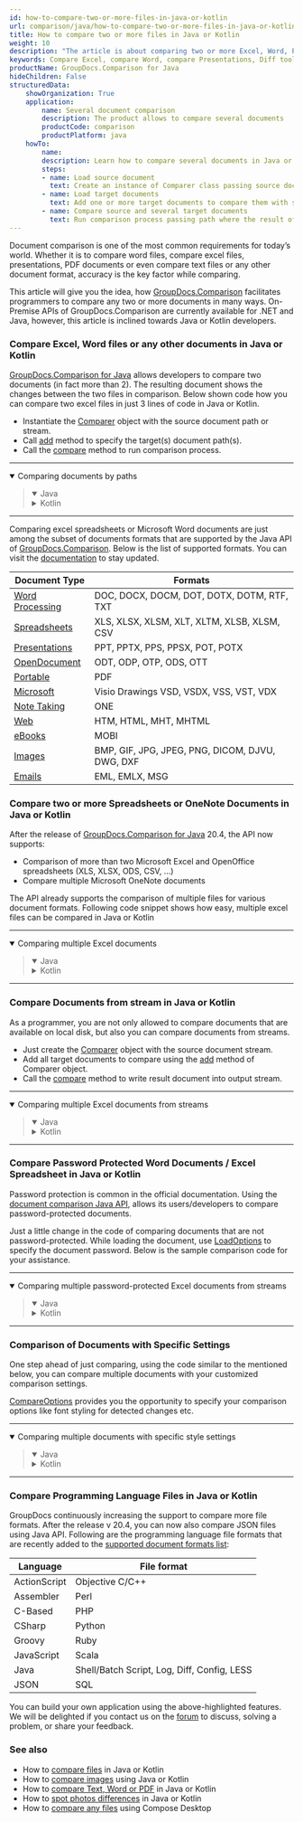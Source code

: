 ```yaml
---
id: how-to-compare-two-or-more-files-in-java-or-kotlin
url: comparison/java/how-to-compare-two-or-more-files-in-java-or-kotlin
title: How to compare two or more files in Java or Kotlin
weight: 10
description: "The article is about comparing two or more Excel, Word, Presentation or other files and documents"
keywords: Compare Excel, compare Word, compare Presentations, Diff tool for Java, Kotlin
productName: GroupDocs.Comparison for Java
hideChildren: False
structuredData:
    showOrganization: True
    application:
        name: Several document comparison
        description: The product allows to compare several documents
        productCode: comparison
        productPlatform: java
    howTo:
        name: 
        description: Learn how to compare several documents in Java or Kotlin project
        steps:
        - name: Load source document
          text: Create an instance of Comparer class passing source document as a constructor parameter
        - name: Load target documents
          text: Add one or more target documents to compare them with source one
        - name: Compare source and several target documents
          text: Run comparison process passing path where the result of the comparison will be saved
---
```


Document comparison is one of the most common requirements for today’s world. Whether it is to compare word files, compare excel files, presentations, PDF documents or even compare text files or any other document format, accuracy is the key factor while comparing.

This article will give you the idea, how [GroupDocs.Comparison](https://products.groupdocs.com/comparison) facilitates programmers to compare any two or more documents in many ways. On-Premise APIs of GroupDocs.Comparison are currently available for .NET and Java, however, this article is inclined towards Java or Kotlin developers.

### Compare Excel, Word files or any other documents in Java or Kotlin

[GroupDocs.Comparison for Java](https://products.groupdocs.com/comparison/java) allows developers to compare two documents (in fact more than 2). The resulting document shows the changes between the two files in comparison. Below shown code how you can compare two excel files in just 3 lines of code in Java or Kotlin.


* Instantiate the [Comparer](https://apireference.groupdocs.com/comparison/java/com.groupdocs.comparison/Comparer) object with the source document path or stream.
* Call [add](https://apireference.groupdocs.com/comparison/java/com.groupdocs.comparison/Comparer#add(java.io.InputStream...)) method to specify the target(s) document path(s).
* Call the [compare](https://apireference.groupdocs.com/comparison/java/com.groupdocs.comparison/Comparer#compare(java.io.OutputStream)) method to run comparison process.

---

<details open><summary>Comparing documents by paths</summary><blockquote>
<details open><summary>Java</summary>

<script src="https://gist.github.com/groupdocs-comparison-gists/d2ba23fdd66d71b44ef14b71cf9a1b69.js"></script>

</details>

<details><summary>Kotlin</summary>

<script src="https://gist.github.com/groupdocs-comparison-gists/6f39584978729a7329efafa6c3f89dfb.js"></script>

</details>
</blockquote></details>

---

Comparing excel spreadsheets or Microsoft Word documents are just among the subset of documents formats that are supported by the Java API of [GroupDocs.Comparison](https://products.groupdocs.com/comparison). Below is the list of supported formats. You can visit the [documentation](/comparison/java/supported-document-formats/) to stay updated.

| Document Type                                                   | Formats                                          |
|-----------------------------------------------------------------|--------------------------------------------------|
| [Word Processing](https://wiki.fileformat.com/word-processing/) | 	DOC, DOCX, DOCM, DOT, DOTX, DOTM, RTF, TXT      |
| [Spreadsheets](https://wiki.fileformat.com/spreadsheet/)        | 	XLS, XLSX, XLSM, XLT, XLTM, XLSB, XLSM, CSV     |
| [Presentations](https://wiki.fileformat.com/presentation/)      | 	PPT, PPTX, PPS, PPSX, POT, POTX                 |
| [OpenDocument](https://wiki.fileformat.com/word-processing/)    | 	ODT, ODP, OTP, ODS, OTT                         |
| [Portable](https://wiki.fileformat.com/view/pdf/)               | 	PDF                                             |
| [Microsoft](https://docs.fileformat.com/visio/)                 | Visio Drawings	VSD, VSDX, VSS, VST, VDX          |
| [Note  Taking](https://wiki.fileformat.com/note-taking/)        | 	ONE                                             |
| [Web](https://wiki.fileformat.com/web/)                         | 	HTM, HTML, MHT, MHTML                           |
| [eBooks](https://wiki.fileformat.com/ebook/)                    | 	MOBI                                            |
| [Images](https://wiki.fileformat.com/image/)                    | 	BMP, GIF, JPG, JPEG, PNG, DICOM, DJVU, DWG, DXF |
| [Emails](https://wiki.fileformat.com/email/)                    | 	EML, EMLX, MSG                                  |

### Compare two or more Spreadsheets or OneNote Documents in Java or Kotlin

After the release of [GroupDocs.Comparison for Java](https://products.groupdocs.com/comparison/java) 20.4, the API now supports:

* Comparison of more than two Microsoft Excel and OpenOffice spreadsheets (XLS, XLSX, ODS, CSV, …)
* Compare multiple Microsoft OneNote documents

The API already supports the comparison of multiple files for various document formats. Following code snippet shows how easy, multiple excel files can be compared in Java or Kotlin

---

<details open><summary>Comparing multiple Excel documents</summary><blockquote>
<details open><summary>Java</summary>

<script src="https://gist.github.com/groupdocs-comparison-gists/5e338fb9c2a7401015edafb9779bcc4d.js"></script>

</details>

<details><summary>Kotlin</summary>

<script src="https://gist.github.com/groupdocs-comparison-gists/205830e46292994ccd43fece4d5e93a9.js"></script>

</details>
</blockquote></details>

---

### Compare Documents from stream in Java or Kotlin

As a programmer, you are not only allowed to compare documents that are available on local disk, but also you can compare documents from streams.


* Just create the [Comparer](https://apireference.groupdocs.com/comparison/java/com.groupdocs.comparison/Comparer) object with the source document stream.
* Add all target documents to compare using the [add](https://apireference.groupdocs.com/comparison/java/com.groupdocs.comparison/Comparer#add(java.io.InputStream...)) method of Comparer object.
* Call the [compare](https://apireference.groupdocs.com/comparison/java/com.groupdocs.comparison/Comparer#compare(java.io.OutputStream)) method to write result document into output stream.

---

<details open><summary>Comparing multiple Excel documents from streams</summary><blockquote>
<details open><summary>Java</summary>

<script src="https://gist.github.com/groupdocs-comparison-gists/09d353ac257edd0fec5a4a058d2a2c75.js"></script>

</details>

<details><summary>Kotlin</summary>

<script src="https://gist.github.com/groupdocs-comparison-gists/ce4b5dba4acca392b96d55d80208e3be.js"></script>

</details>
</blockquote></details>

---

### Compare Password Protected Word Documents / Excel Spreadsheet in Java or Kotlin

Password protection is common in the official documentation. Using the [document comparison Java API](https://products.groupdocs.com/comparison), allows its users/developers to compare password-protected documents.

Just a little change in the code of comparing documents that are not password-protected. While loading the document, use [LoadOptions](https://apireference.groupdocs.com/comparison/java/com.groupdocs.comparison.options.load/LoadOptions) to specify the document password. Below is the sample comparison code for your assistance.

---

<details open><summary>Comparing multiple password-protected Excel documents from streams</summary><blockquote>
<details open><summary>Java</summary>

<script src="https://gist.github.com/groupdocs-comparison-gists/8c2a3079211b7489e37fa3e8b715d80c.js"></script>

</details>

<details><summary>Kotlin</summary>

<script src="https://gist.github.com/groupdocs-comparison-gists/62e7f2b878fcefbf4f79a49fa15949ae.js"></script>

</details>
</blockquote></details>

---

### Comparison of Documents with Specific Settings

One step ahead of just comparing, using the code similar to the mentioned below, you can compare multiple documents with your customized comparison settings.

[CompareOptions](https://apireference.groupdocs.com/comparison/java/com.groupdocs.comparison.options/CompareOptions) provides you the opportunity to specify your comparison options like font styling for detected changes etc.

---

<details open><summary>Comparing multiple documents with specific style settings</summary><blockquote>
<details open><summary>Java</summary>

<script src="https://gist.github.com/groupdocs-comparison-gists/0757e56451c630d17d44a846a2faafc2.js"></script>

</details>

<details><summary>Kotlin</summary>

<script src="https://gist.github.com/groupdocs-comparison-gists/e1360304d78aebb5a4fc16503210e63a.js"></script>

</details>
</blockquote></details>

---

### Compare Programming Language Files in Java or Kotlin

GroupDocs continuously increasing the support to compare more file formats. After the release v 20.4, you can now also compare JSON files using Java API. Following are the programming language file formats that are recently added to the [supported document formats list](/comparison/java/supported-document-formats/):

| Language     | File format                                   |
|--------------|-----------------------------------------------|
| ActionScript | Objective C/C++                               |
| Assembler    | Perl                                          |
| C-Based      | PHP                                           |
| CSharp       | Python                                        |
| Groovy       | Ruby                                          |
| JavaScript   | Scala                                         |
| Java         | Shell/Batch Script, Log, Diff, Config, LESS   |
| JSON         | SQL                                           |

You can build your own application using the above-highlighted features. We will be delighted if you contact us on the [forum](https://forum.groupdocs.com/c/comparison) to discuss, solving a problem, or share your feedback.

### See also

* How to [compare files](/comparison/java/how-to-compare-files-in-java-or-kotlin) in Java or Kotlin
* How to [compare images](/comparison/java/how-to-compare-images-using-java-or-kotlin) using Java or Kotlin
* How to [compare Text, Word or PDF](/comparison/java/how-to-compare-text-word-pdf-in-java-or-kotlin) in Java or Kotlin
* How to [spot photos differences](/comparison/java/how-to-spot-photos-differences-in-java-or-kotlin) in Java or Kotlin
* How to [compare any files](/comparison/java/how-to-compare-any-files-using-compose-desktop) using Compose Desktop